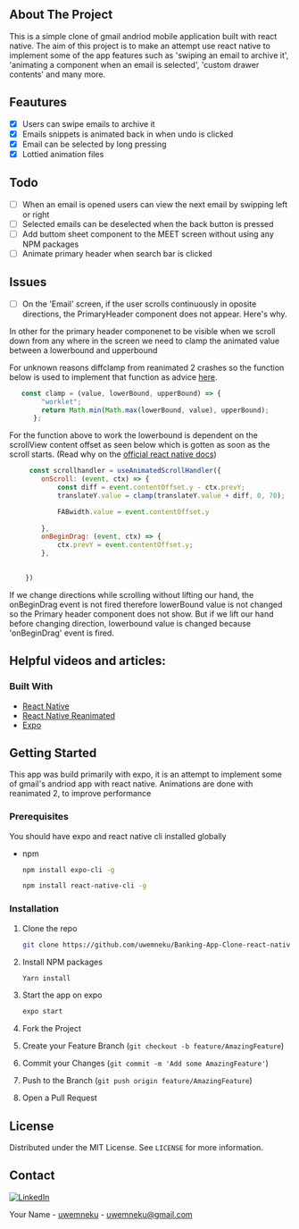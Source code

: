 


<!-- ABOUT THE PROJECT -->

## About The Project
This is a simple clone of gmail andriod mobile application built with react native. The aim of this project is to make an attempt use react native to implement some of the app features such as 'swiping an email to archive it', 'animating a component when an email is selected', 'custom drawer contents' and many more.

## Feautures

- [X] Users can swipe emails to archive it
- [X] Emails snippets is animated back in when undo is clicked
- [X] Email can be selected by long pressing
- [X] Lottied animation files

## Todo
- [ ] When an email is opened users can view the next email by swipping left or right
- [ ] Selected emails can be deselected when the back button is pressed
- [ ] Add buttom sheet component to the MEET screen without using any NPM packages
-[ ] Animate primary header when search bar is clicked

## Issues
- [ ] On the 'Email' screen, if the user scrolls continuously in oposite directions, the PrimaryHeader component does not appear. Here's why.

In other for the primary header componenet to be visible when we scroll down from any where in the screen we need to clamp the animated value between a lowerbound and upperbound

For unknown reasons diffclamp from reanimated 2 crashes so the function below is used to implement that function as advice [here](https://stackoverflow.com/questions/68380161/how-to-use-diffclamp-in-reanimated-2). 

```js
   const clamp = (value, lowerBound, upperBound) => {
        "worklet";
        return Math.min(Math.max(lowerBound, value), upperBound);
      };
```
For the function above to work the lowerbound is dependent on the scrollView content offset as seen below which is gotten as soon as the scroll starts. (Read why on the [official react native docs](https://reactnative.dev/docs/animated#diffclamp))

```js
     const scrollhandler = useAnimatedScrollHandler({
        onScroll: (event, ctx) => {
            const diff = event.contentOffset.y - ctx.prevY;
            translateY.value = clamp(translateY.value + diff, 0, 70);

            FABwidth.value = event.contentOffset.y
    
        },
        onBeginDrag: (event, ctx) => {
            ctx.prevY = event.contentOffset.y;
        },

        
    })
```

If we change directions while scrolling without lifting our hand, the onBeginDrag event is not fired therefore lowerBound value is not changed so the Primary header component does not show. But if we lift our hand before changing direction, lowerbound value is changed because 'onBeginDrag' event is fired.

## Helpful videos and articles:




### Built With

* [React Native](https://reactnative.dev/)
* [React Native Reanimated](https://docs.swmansion.com/react-native-reanimated/)
* [Expo](https://docs.expo.dev/)



<!-- GETTING STARTED -->
## Getting Started
This app was build primarily with expo, it is an attempt to implement some of gmail's andriod app with react native. Animations are done with reanimated 2, to improve performance


### Prerequisites

You should have expo and react native cli installed globally
* npm
  ```sh
  npm install expo-cli -g 
  ```
  ```sh
  npm install react-native-cli -g 
  ```

### Installation


1. Clone the repo
   ```sh
   git clone https://github.com/uwemneku/Banking-App-Clone-react-native
   ```
2. Install NPM packages
   ```sh
   Yarn install
   ```
3. Start the app on expo
   ```sh
   expo start
   ```





4. Fork the Project
5. Create your Feature Branch (`git checkout -b feature/AmazingFeature`)
6. Commit your Changes (`git commit -m 'Add some AmazingFeature'`)
7. Push to the Branch (`git push origin feature/AmazingFeature`)
8. Open a Pull Request



<!-- LICENSE -->
## License

Distributed under the MIT License. See `LICENSE` for more information.



<!-- CONTACT -->
## Contact
[![LinkedIn][linkedin-shield]][linkedin-url]

Your Name - [uwemneku](https://twitter.com/uwemneku) - uwemneku@gmail.com










<!-- MARKDOWN LINKS & IMAGES -->
<!-- https://www.markdownguide.org/basic-syntax/#reference-style-links -->
[contributors-shield]: https://img.shields.io/github/contributors/othneildrew/Best-README-Template.svg?style=for-the-badge
[contributors-url]: https://github.com/othneildrew/Best-README-Template/graphs/contributors
[forks-shield]: https://img.shields.io/github/forks/othneildrew/Best-README-Template.svg?style=for-the-badge
[forks-url]: https://github.com/othneildrew/Best-README-Template/network/members
[stars-shield]: https://img.shields.io/github/stars/othneildrew/Best-README-Template.svg?style=for-the-badge
[stars-url]: https://github.com/othneildrew/Best-README-Template/stargazers
[issues-shield]: https://img.shields.io/github/issues/othneildrew/Best-README-Template.svg?style=for-the-badge
[issues-url]: https://github.com/uwemneku/Banking-App-Clone-react-native/issues
[license-shield]: https://img.shields.io/github/license/othneildrew/Best-README-Template.svg?style=for-the-badge
[license-url]: https://www.linkedin.com/in/uwemisrael/Best-README-Template/blob/master/LICENSE.txt
[linkedin-shield]: https://img.shields.io/badge/-LinkedIn-black.svg?style=for-the-badge&logo=linkedin&colorB=555
[linkedin-url]: https://linkedin.com/in/othneildrew
[product-screenshot]: screenshots/1.jpg
[product-screenshot1]: screenshots/2.jpg
